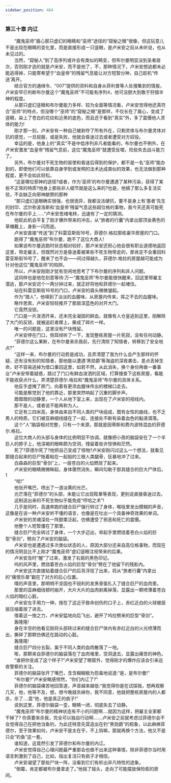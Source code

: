 ```yaml
---
sidebar_position: 484
---
```

### 第三十章 内讧  


　　“魔鬼巫师”眉心那只虚幻的眼睛和“巫师”途径的“窥秘之眼”很像，但这玩意儿不是出现在眼睛的变化里，而是直接形成一只竖眼，是卢米安之前从未听说，也从未见过的。  
　　当然，“窥秘人”到了高序列或许会有类似的畸变，但布尔曼明显没到圣者层次，否则刚才逃的就是卢米安，而不是他了，不，那种情况下，卢米安想逃都未必能逃得掉，只能寄希望于“血皇帝”的残留气息能让对方短暂分神，自己趁机“传送’离开。  
　　结合官方的通缉令、“007”提供的资料和自身从菲利普等人处搜集到的情报，卢米安早已判断布尔曼这个“魔鬼巫师”不可能有序列4，他可没胆大到敢于狩猎半神的程度。  
　　从那只虚幻竖眼和布尔曼能力多样、较为全面等情况看，卢米安觉得他还真符合“巫师”的特点，但没哪个“巫师”的“窥秘之眼”是那样，不仅长在了眉心，变成了竖眼，染上了苍白的花纹和近黑的底色，而且还于看到“真实”外，多了震慑他人灵体的能力!  
　　刚才那一刻，卢米安有一种自己被剥夺了所有外在，只剩灵体与布尔曼灵体对抗的感觉，一旦屈服，或是失败，他就会昏迷过去或者遭受对方奴役。  
　　幸运的是，他身上的“真实”不是中低序列非凡者能看的，布尔曼也不例外，在卢米安激发“血皇帝”残留气息前，这位“魔鬼巫师”就遭受反噬，险些失去战斗能力了。  
　　另外，布尔曼对不死生物的驱使和昏迷后得到的保护，都不是一名“巫师”能办到的，即使他们可以依靠自身学到或发明的法术达成类似的效果，也无法做到那种程度，更不会如此轻松。  
　　“这是哪位邪神的途径?或者，作为‘巫师’的布尔曼遭遇了某种污染，获得了某些不正常的特质?他身上那些非人细节就是这么来的?也是，他搞了那么多复活实验，不会缺乏向邪神献祭的那种  
　　“那只虚幻竖眼确实很强，也很诡异，我都没法硬抗，要不是身上有‘愚者’先生的封印、忒尔弥波洛斯和‘血皇帝’残留气息这些超位格的事物，我今天还真可能死在布尔曼的手上……”卢米安思绪电转，迅速有了一定的猜测。  
　　他趁此机会平复了刚才爆炸带来的冲击，从“旅者的行囊”内拿出那顶金黄色的草帽戴上，身影一闪而逝。  
　　卢米安直接“传送”到了科雷亚斯街16号，菲德尔.格拉那栋豪华房屋的门口。  
　　跑得了“魔鬼巫师”布尔曼，跑不了这位大商人!  
　　如果说布尔曼逃跑时状态相对较好，那卢米安还担心他会很有职业道德地返回这里，带走雇主，但既然对方是昏迷着被某些不死生物带走的，那肯定不会重回科雷亚斯街16号了，醒来了也不会——间过得越久，菲德尔.格拉的房屋越可能成为针对他这位“魔鬼巫师”的陷阱。  
　　所以，卢米安刚刚才犹有空闲地思考了下布尔曼的序列和非人问题。  
　　这同样也是他在刻意等待:万一“魔鬼巫师”布尔曼能很快醒来，回这里带雇主潜逃，那卢米安迟个一两分钟过来，就正好将他和菲德尔一起堵住。  
　　站在科雷亚斯街16号的门口，卢米安的眉头微微皱起。  
　　作为“猎人”，他嗅到了淡淡的血腥味，从房屋内传来，挥之不去的血腥味。  
　　略作思索，卢米安轻轻推开了那扇深蓝色的对开大门。  
　　它竟然没锁。  
　　门口是一片泼洒开来，还未完全凝固的鲜血，就像有人仓皇逃到这里，刚解除了大门的反锁，就被追赶者撵上，撕成了碎片一样。  
　　唯一的问题是，这里没有尸块残留。  
　　卢米安停在门口，侧耳倾听了一下，发现整栋房屋一片死寂，没有任何动静。  
　　“菲德尔这么果断，在布尔曼来杀我前，先行清除了知情者，转移到了安全地点?“  
　　“这样一来，布尔曼的行动若是成功，且弄清楚了我为什么会产生那样的怀疑，还有没有别的知情者，那他能以遭遇‘黑勋爵’等海盗的深夜袭击，差点丢掉生命，好不容易逃掉为借口重回这里，如若不然，从此消失，换个身份再做一番事业”卢米安带着疑惑，跳过了门口有鲜血泼洒的区域，打算搜查下这栋房屋，看能不能收获点什么，弄清楚菲德尔.格拉和“魔鬼巫师”布尔曼的具体关系。  
　　他反手虚掩了房门，向着有更浓血腥味传出的楼梯口走去。  
　　可能是察觉到了他的靠近，那里突然响起了沉重的脚步声。  
　　蹬蹬蹬的动静里，一个人从地下室上来，出现在了卢米安的视线内。  
　　那不是人，或者说不能再称为人。  
　　它足有三四米高，身体由来自不同人类的尸块组成，既有女性的曲线，也不乏男人的特质，它们被亚麻细线缝在了一起，连接处不断有染着血色的黏液滴落。  
　　这个“人”脑袋相对完整，只有一个来源，那就是因蒂斯和费内波特混血的菲德尔.格拉。  
　　这位大商人的头部与身体的比例明显不协调，就像把小孩的脑袋安在了一个半巨人的脖子上，他深褐的眼眸颇为空洞，残留着些许惊惧和茫然。  
　　死了?菲德尔死了?他把自己变成了怪物?卢米安刚闪过这么一个想法，就看见那缝合起来的巨尸拖着粘在一起般的三根人类腿骨，狂暴地冲了过来。  
　　白森森的巨型“骨剑”上，一层苍白的火焰燃烧了起来。  
　　卢米安的眼睛微微眯起，身体骤然消失，瞬间勾勒于那具缝合的巨大尸体后。1  
　　“哈!”  
　　他张开嘴巴，喷出了一道淡黄的光芒。  
　　光芒落在“菲德尔”的头部，未能让它出现眩晕等表现，更别说直接昏迷过去。  
　　这制造出来的不死生物似乎能免疫“哼哈之术”!  
　　几乎是同时，高速奔跑的缝合巨尸强行转过了身体，喉咙里发出模糊的声音，这像是在说一种卢米安听不懂的语言，也像是在吐出一个具备神奇效果的单词。  
　　卢米安的灵魂深处一阵颤栗泛起，仿佛遭受了邪恶和死亡的震慑。  
　　他整个人短暂僵在了那里。  
　　缝合巨尸完全转过了身体，一个大步迈出，举起手里燃烧着苍白火焰的巨型“骨剑”，劈向了卢米安的脑袋。  
　　卢米安也是遭遇过多次类似状态的人，原因大部分还来自高位格事物，而现在的情况明显比不上刚才“魔鬼巫师”虚幻竖眼注视带来的后果。  
　　卢米安及时“醒”了过来，激发了右肩的黑色印记。  
　　呜的风声里，燃烧着苍白火焰的巨型“骨剑”劈在了他留下的残影内。  
　　卢米安这次直接贴着缝合巨尸的后背浮现了出来，将从“旅者行囊”内拿出的“痛恨乐章”戳在了对方的后心位置。  
　　噗的声音里，那明明不坚固也不锐利的发黑骨笛扎入了缝合巨尸的血肉里。  
　　那里的亚麻细线顿时崩开，大片大片的血肉剥离掉落，显露出一颗喷薄着苍白火焰的暗红心脏。  
　　卢米安左手用力一伸，按在了这近乎致命创伤的口子上，赤红近白的火球被层层压缩着按了进去。  
　　借着这一按之力，卢米安猛地向后飞出，避开了呜拉劈来的巨型“骨剑”。  
　　轰隆隆!  
　　身在半空的他看见刚将头部转过来的缝合巨尸体内有赤红近白的火光喷薄而出，撕碎了那颗仿佛还在跳动的心脏。  
　　轰隆隆!  
　　缝合巨尸四分五裂，属于不同人类的血肉散落了一地。  
　　嘭，那颗来自菲德尔的脑袋落在了血肉堆里，空洞退去，显露出痛苦的神色。  
　　“谁把你变成了这个样子?”卢米安望了眼窗外，觉得刚才的爆炸应该会引来巡夜警察的关注。  
　　菲德尔的脑袋张开了嘴巴，含含糊糊极为怨毒地说道:“是，是布尔曼!”  
　　“布尔曼?”卢米安略感愕然，“你们内讧了?”  
　　菲德尔的脑袋痛苦地回答道，声音越来越低:“我觉得你是在试探我，想再观察几天，他，他等不及，想，想今晚就杀掉你，我不同意，他就把整栋房屋内的人都杀，杀了.…盘“他，他是真正的疯子!”  
　　说到这里，菲德尔脑袋一歪，眼睛一闭，彻底失去了动静。  
　　“魔鬼巫师”布尔曼的精神状态有不小的问题啊.…就因为这样，把雇主全家都干掉了? 你真要来杀我，完全可以独自行动啊.……卢米安之前就考虑过菲德尔会不会觉得自己在把他当鱼钓，为此还特意先营造出在钓“黑勋爵”的假象，以此麻痹菲德尔，至于效果如何，卢米安不是太在乎，不上钩嘛，那就再换个方法，他又不是只会“钓鱼”这一套。  
　　谁知道，这竟然引发了菲德尔和布尔曼的内讧。  
　　卢米安觉得自己心理问题最严重那会也做不出来这种事情，除非菲德尔当时用语言刺激到了自己，比如，指出复活只有疯子才相信。  
　　卢米安凝望了那些尸块一阵，没看到它们有析出非凡特性的迹象。  
　　“倒霉，肯定都被布尔曼拿走了。”他摇了摇头，走向了可能摆放保险柜的房间。  
